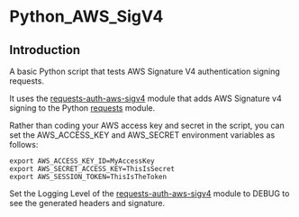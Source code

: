 # Python_AWS_SigV4

## Introduction
A basic Python script that tests AWS Signature V4 authentication signing requests.

It uses the [requests-auth-aws-sigv4](https://github.com/andrewjroth/requests-auth-aws-sigv4) module that adds
AWS Signature v4 signing to the Python [requests](https://requests.readthedocs.io/en/latest/) module.

Rather than coding your AWS access key and secret in the script, you can set the AWS_ACCESS_KEY and AWS_SECRET environment variables as follows:

```
export AWS_ACCESS_KEY_ID=MyAccessKey
export AWS_SECRET_ACCESS_KEY=ThisIsSecret
export AWS_SESSION_TOKEN=ThisIsTheToken
```

Set the Logging Level of the [requests-auth-aws-sigv4](https://github.com/andrewjroth/requests-auth-aws-sigv4) module to DEBUG to see the generated headers and signature.